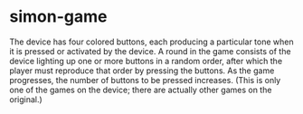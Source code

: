 # simon-game


The device has four colored buttons, each producing a particular tone when it is pressed or activated by the device. A round in the game consists of the
device lighting up one or more buttons in a random order, after which the player must reproduce that order by pressing the buttons. As the game progresses,
the number of buttons to be pressed increases. (This is only one of the games on the device; there are actually other games on the original.)
